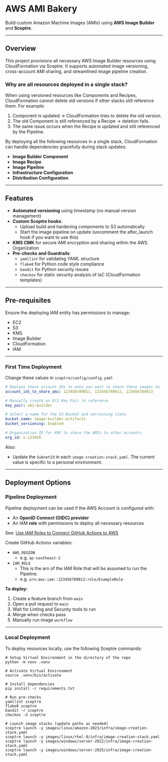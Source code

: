 # AWS AMI Bakery

Build custom Amazon Machine Images (AMIs) using **AWS Image Builder** and **Sceptre**.

---

## Overview

This project provisions all necessary AWS Image Builder resources using CloudFormation via Sceptre. It supports automated image versioning, cross-account AMI sharing, and streamlined image pipeline creation.

### Why are all resources deployed in a single stack?

When using versioned resources like Components and Recipes, CloudFormation cannot delete old versions if other stacks still reference them. For example:

1. Component is updated → CloudFormation tries to delete the old version.
2. The old Component is still referenced by a Recipe → deletion fails.
3. The same issue occurs when the Recipe is updated and still referenced by the Pipeline.

By deploying all the following resources in a single stack, CloudFormation can handle dependencies gracefully during stack updates:

- **Image Builder Component**
- **Image Recipe**
- **Image Pipeline**
- **Infrastructure Configuration**
- **Distribution Configuration**

---

## Features

- **Automated versioning** using timestamp (no manual version management)
- **Custom Sceptre hooks**:
  - Upload build and hardening components to S3 automatically
  - Start the image pipeline on update (uncomment the after_launch hook if you want to use this)
- **KMS CMK** for secure AMI encryption and sharing within the AWS Organization
- **Pre-checks and Guardrails**:
  - `yamllint` for validating YAML structure
  - `flake8` for Python code style compliance
  - `bandit` for Python security issues
  - `checkov` for static security analysis of IaC (CloudFormation templates)

---

## Pre-requisites

Ensure the deploying IAM entity has permissions to manage:

- EC2
- S3
- KMS
- Image Builder
- CloudFormation
- IAM

---

### First Time Deployment
Change these values in `sceptre/config/config.yaml`

``` yaml
# Replace these account IDs to ones you want to share these images to
account_ids_to_share_ami: 123456789011, 123456789012, 123456789013

# Manually create an EC2 Key Pair to reference
key_pair: ami-builder

# Select a name for the S3 Bucket and versioning state
bucket_name: image-builder-artifacts
bucket_versioning: Enabled

# Organization ID for KMS to share the AMIs to other accounts
org_id: o-123456
```

Also:

- Update the `SubnetId` in each `image-creation-stack.yaml`. The current value is specific to a personal environment.

---

## Deployment Options

### Pipeline Deployment

Pipeline deployment can be used if the AWS Account is configured with:

- An **OpenID Connect (OIDC) provider**
- An IAM **role** with permissions to deploy all necessary resources

See: [Use IAM Roles to Connect GitHub Actions to AWS](https://aws.amazon.com/blogs/security/use-iam-roles-to-connect-github-actions-to-actions-in-aws/)

Create GitHub Actions variables:
- `AWS_REGION`
  - e.g. `ap-southeast-2`
- `IAM_ROLE`
  - This is the arn of the IAM Role that will be assumed to run the Pipeline.
  - e.g. `arn:aws:iam::123456789012:role/ExampleRole`


**To deploy:**

1. Create a feature branch from `main`
2. Open a pull request to `main`
3. Wait for Linting and Security tools to run
4. Merge when checks pass
5. Manually run image `workflow`

---

### Local Deployment

To deploy resources locally, use the following Sceptre commands:

```shell
# Setup Virtual Environment in the directory of the repo
python -m venv .venv

# Activate Virtual Environment
source .venv/bin/activate

# Install dependencies
pip install -r requirements.txt

# Run pre-checks
yamllint sceptre
flake8 sceptre
bandit -r sceptre
checkov -d sceptre

# Launch image stacks (update paths as needed)
sceptre launch -y images/linux/amazon-2023/infra/image-creation-stack.yaml
sceptre launch -y images/linux/rhel-9/infra/image-creation-stack.yaml
sceptre launch -y images/windows/server-2022/infra/image-creation-stack.yaml
sceptre launch -y images/windows/server-2025/infra/image-creation-stack.yaml
```
